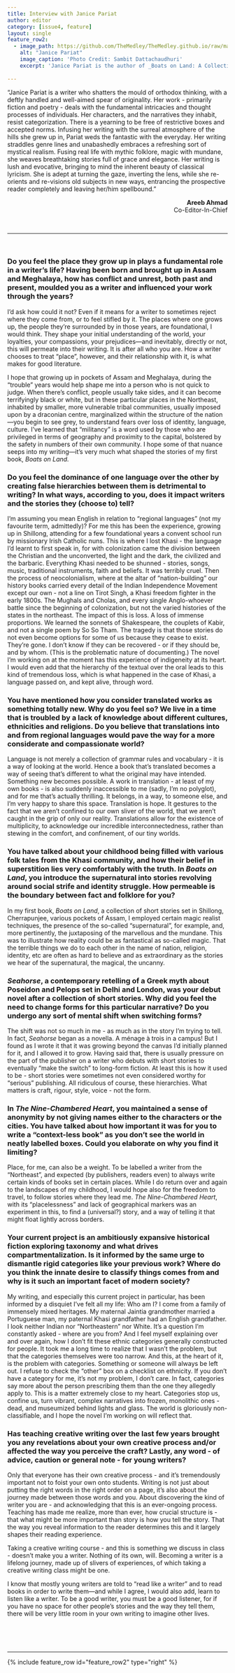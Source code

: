 ```yaml
---
title: Interview with Janice Pariat
author: editor
category: [issue4, feature]
layout: single
feature_row2:
  - image_path: https://github.com/TheMedley/TheMedley.github.io/raw/master/assets/img/janicepariat.jpg
    alt: "Janice Pariat"
    image_caption: 'Photo Credit: Sambit Dattachaudhuri'
    excerpt: 'Janice Pariat is the author of _Boats on Land: A Collection of Short Stories_ and _Seahorse: A Novel_. Her recent novella, _The Nine-Chambered Heart_, is being translated for publication into ten languages. She was awarded the Young Writer Award from the Sahitya Akademi and the Crossword Book Award for Fiction in 2013. Her work - including art reviews, book reviews, fiction and poetry - has featured in a wide selection of national magazines and newspapers. She was the Charles Wallace Creative Writing Fellow at the University of Kent, UK in 2014. She currently lives in New Delhi with a cat of many names.'
    
---
```


<style>
.archive__item-caption{
        font-size: .425em;
    }
</style>

“Janice Pariat is a writer who shatters the mould of orthodox thinking, with a deftly handled and well-aimed spear of originality. Her work - primarily fiction and poetry - deals with the fundamental intricacies and thought processes of individuals. Her characters, and the narratives they inhabit, resist categorization. There is a yearning to be free of restrictive boxes and accepted norms. Infusing her writing with the surreal atmosphere of the hills she grew up in, Pariat weds the fantastic with the everyday. Her writing straddles genre lines and unabashedly embraces a refreshing sort of mystical realism. Fusing real life with mythic folklore, magic with mundane, she weaves breathtaking stories full of grace and elegance. Her writing is lush and evocative, bringing to mind the inherent beauty of classical lyricism. She is adept at turning the gaze, inverting the lens, while she re-orients and re-visions old subjects in new ways, entrancing the prospective reader completely and leaving her/him spellbound.”

<p style="text-align: right !important;"><b>Areeb Ahmad</b><br>
Co-Editor-In-Chief</p>

<br>
<hr>
<br>


### Do you feel the place they grow up in plays a fundamental role in a writer’s life? Having been born and brought up in Assam and Meghalaya, how has conflict and unrest, both past and present, moulded you as a writer and influenced your work through the years?

I’d ask how could it not? Even if it means for a writer to sometimes reject where they come from, or to feel stifled by it. The places where one grows up, the people they’re surrounded by in those years, are foundational, I would think. They shape your initial understanding of the world, your loyalties, your compassions, your prejudices—and inevitably, directly or not, this will permeate into their writing. It is after all who you are. How a writer chooses to treat “place”, however, and their relationship with it, is what makes for good literature. 

I hope that growing up in pockets of Assam and Meghalaya, during the “trouble” years would help shape me into a person who is not quick to judge. When there’s conflict, people usually take sides, and it can become terrifyingly black or white, but in these particular places in the Northeast, inhabited by smaller, more vulnerable tribal communities, usually imposed upon by a draconian centre, marginalized within the structure of the nation—you begin to see grey, to understand fears over loss of identity, language, culture. I’ve learned that “militancy” is a word used by those who are privileged in terms of geography and proximity to the capital, bolstered by the safety in numbers of their own community. I hope some of that nuance seeps into my writing—it’s very much what shaped the stories of my first book, _Boats on Land._ 

### Do you feel the dominance of one language over the other by creating false hierarchies between them is detrimental to writing? In what ways, according to you, does it impact writers and the stories they (choose to) tell?

I’m assuming you mean English in relation to “regional languages” (not my favourite term, admittedly)? For me this has been the experience, growing up in Shillong, attending for a few foundational years a convent school run by missionary Irish Catholic nuns. This is where I lost Khasi - the language I’d learnt to first speak in, for with colonization came the division between the Christian and the unconverted, the light and the dark, the civilized and the barbaric. Everything Khasi needed to be shunned - stories, songs, music, traditional instruments, faith and beliefs. It was terribly cruel. Then the process of neocolonialism, where at the altar of “nation-building” our history books carried every detail of the Indian Independence Movement except our own - not a line on Tirot Singh, a Khasi freedom fighter in the early 1800s. The Mughals and Cholas, and every single Anglo-whoever battle since the beginning of colonization, but not the varied histories of the states in the northeast. The impact of this is loss. A loss of immense proportions. We learned the sonnets of Shakespeare, the couplets of Kabir, and not a single poem by So So Tham. The tragedy is that those stories do not even become options for some of us because they cease to exist. They’re gone. I don’t know if they can be recovered - or if they should be, and by whom. (This is the problematic nature of documenting.) The novel I’m working on at the moment has this experience of indigeneity at its heart. I would even add that the hierarchy of the textual over the oral leads to this kind of tremendous loss, which is what happened in the case of Khasi, a language passed on, and kept alive, through word.      

### You have mentioned how you consider translated works as something totally new. Why do you feel so? We live in a time that is troubled by a lack of knowledge about different cultures, ethnicities and religions. Do you believe that translations into and from regional languages would pave the way for a more considerate and compassionate world?

Language is not merely a collection of grammar rules and vocabulary - it is a way of looking at the world. Hence a book that’s translated becomes a way of seeing that’s different to what the original may have intended. Something new becomes possible. A work in translation - at least of my own books - is also suddenly inaccessible to me (sadly, I’m no polyglot), and for me that’s actually thrilling. It belongs, in a way, to someone else, and I’m very happy to share this space. Translation is hope. It gestures to the fact that we aren’t confined to our own sliver of the world, that we aren’t caught in the grip of only our reality. Translations allow for the existence of multiplicity, to acknowledge our incredible interconnectedness, rather than stewing in the comfort, and confinement, of our tiny worlds.

### You have talked about your childhood being filled with various folk tales from the Khasi community, and how their belief in superstition lies very comfortably with the truth. In _Boats on Land_, you introduce the supernatural into stories revolving around social strife and identity struggle. How permeable is the boundary between fact and folklore for you?

In my first book, _Boats on Land_, a collection of short stories set in Shillong, Cherrapunjee, various pockets of Assam, I employed certain magic realist techniques, the presence of the so-called “supernatural”, for example, and, more pertinently, the juxtaposing of the marvellous and the mundane. This was to illustrate how reality could be as fantastical as so-called magic. That the terrible things we do to each other in the name of nation, religion, identity, etc are often as hard to believe and as extraordinary as the stories we hear of the supernatural, the magical, the uncanny. 

### _Seahorse_, a contemporary retelling of a Greek myth about Poseidon and Pelops set in Delhi and London, was your debut novel after a collection of short stories. Why did you feel the need to change forms for this particular narrative? Do you undergo any sort of mental shift when switching forms?

The shift was not so much in me - as much as in the story I’m trying to tell. In fact, _Seahorse_ began as a novella. A ménage à trois in a campus! But I found as I wrote it that it was growing beyond the canvas I’d initially planned for it, and I allowed it to grow. Having said that, there is usually pressure on the part of the publisher on a writer who debuts with short stories to eventually “make the switch” to long-form fiction. At least this is how it used to be - short stories were sometimes not even considered worthy for “serious” publishing. All ridiculous of course, these hierarchies. What matters is craft, rigour, style, voice - not the form.  

### In _The Nine-Chambered Heart_, you maintained a sense of anonymity by not giving names either to the characters or the cities. You have talked about how important it was for you to write a “context-less book” as you don’t see the world in neatly labelled boxes. Could you elaborate on why you find it limiting?

Place, for me, can also be a weight. To be labelled a writer from the “Northeast”, and expected (by publishers, readers even) to always write certain kinds of books set in certain places. While I do return over and again to the landscapes of my childhood, I would hope also for the freedom to travel, to follow stories where they lead me. _The Nine-Chambered Heart_, with its “placelessness” and lack of geographical markers was an experiment in this, to find a (universal?) story, and a way of telling it that might float lightly across borders.

### Your current project is an ambitiously expansive historical fiction exploring taxonomy and what drives compartmentalization. Is it informed by the same urge to dismantle rigid categories like your previous work? Where do you think the innate desire to classify things comes from and why is it such an important facet of modern society?

My writing, and especially this current project in particular, has been informed by a disquiet I’ve felt all my life: Who am I? I come from a family of immensely mixed heritages. My maternal Jaintia grandmother married a Portuguese man, my paternal Khasi grandfather had an English grandfather. I look neither Indian nor “Northeastern” nor White. It’s a question I’m constantly asked - where are you from? And I feel myself explaining over and over again, how I don’t fit these ethnic categories generally constructed for people. It took me a long time to realize that I wasn’t the problem, but that the categories themselves were too narrow. And this, at the heart of it, is the problem with categories. Something or someone will always be left out. I refuse to check the “other” box on a checklist on ethnicity. If you don’t have a category for me, it’s not my problem, I don’t care. In fact, categories say more about the person prescribing them than the one they allegedly apply to. This is a matter extremely close to my heart. Categories stop us, confine us, turn vibrant, complex narratives into frozen, monolithic ones - dead, and museumized behind lights and glass. The world is gloriously non-classifiable, and I hope the novel I’m working on will reflect that. 

### Has teaching creative writing over the last few years brought you any revelations about your own creative process and/or affected the way you perceive the craft? Lastly, any word - of advice, caution or general note - for young writers?

Only that everyone has their own creative process - and it’s tremendously important not to foist your own onto students. Writing is not just about putting the right words in the right order on a page, it’s also about the journey made between those words and you. About discovering the kind of writer you are - and acknowledging that this is an ever-ongoing process. Teaching has made me realize, more than ever, how crucial structure is - that what might be more important than story is how you tell the story. That the way you reveal information to the reader determines this and it largely shapes their reading experience. 

Taking a creative writing course - and this is something we discuss in class - doesn’t make you a writer. Nothing of its own, will. Becoming a writer is a lifelong journey, made up of slivers of experiences, of which taking a creative writing class might be one. 

I know that mostly young writers are told to “read like a writer” and to read books in order to write them—and while I agree, I would also add, learn to listen like a writer. To be a good writer, you must be a good listener, for if you have no space for other people’s stories and the way they tell them, there will be very little room in your own writing to imagine other lives.

<br><br><br>

<hr>
{% include feature_row id="feature_row2" type="right" %}

